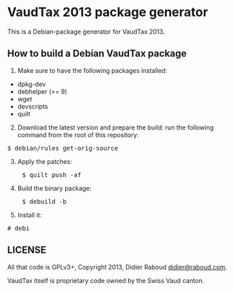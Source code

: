 VaudTax 2013 package generator
==============================

This is a Debian-package generator for VaudTax 2013.

How to build a Debian VaudTax package
-------------------------------------

1. Make sure to have the following packages installed:

* dpkg-dev
* debhelper (>= 9)
* wget
* devscripts
* quilt

2. Download the latest version and prepare the build: run the following
   command from the root of this repository:
<pre>
$ debian/rules get-orig-source
</pre>

3. Apply the patches:
<pre>
    $ quilt push -af
</pre>

4. Build the binary package:
<pre>
    $ debuild -b
</pre>

5. Install it:
<pre>
# debi
</pre>

LICENSE
-------

All that code is GPLv3+, Copyright 2013, Didier Raboud <didier@raboud.com>.

VaudTax itself is proprietary code owned by the Swiss Vaud canton.
